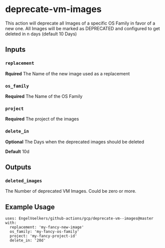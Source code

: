 # deprecate-vm-images
This action will deprecate all Images of a specific OS Family in favor of a new one.
All Images will be marked as DEPRECATED and configured to get deleted in n days (default 10 Days)

## Inputs


### `replacement`

**Rquired** The Name of the new image used as a replacement


### `os_family`

**Required** The Name of the OS Family


### `project`

**Required** The project of the images


### `delete_in`

**Optional** The Days when the deprecated images should be deleted 

**Default** 10d


## Outputs

### `deleted_images`

The Number of deprecated VM Images. Could be zero or more.


## Example Usage
```
uses: EngelVoelkers/github-actions/gcp/deprecate-vm--images@master
with:
  replacement: 'my-fancy-new-image'
  os_family: 'my-fancy-os-family'
  project: 'my-fancy-project-id'
  delete_in: '20d'
```
